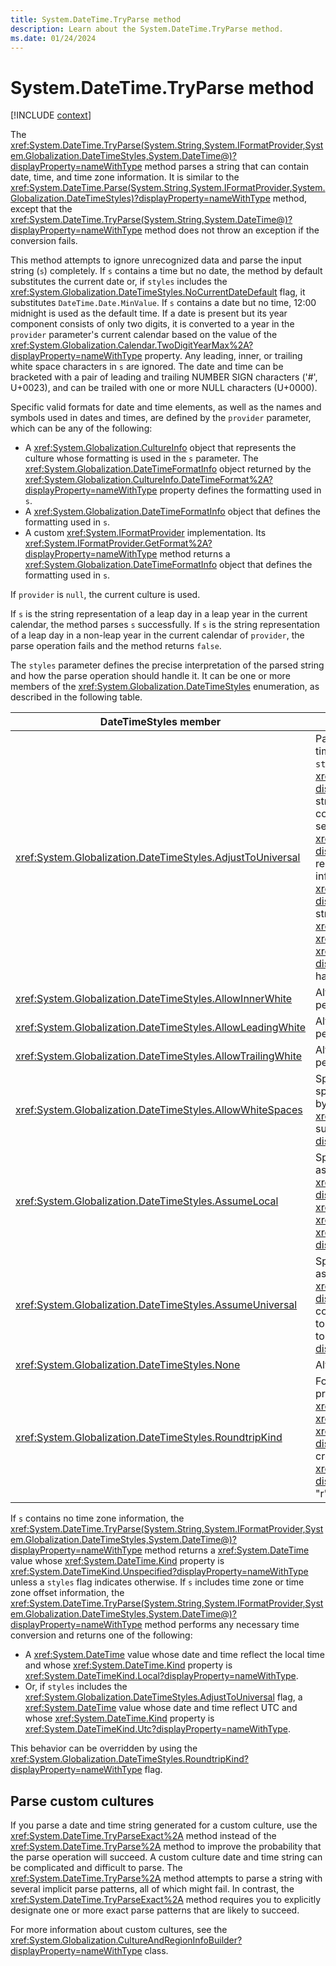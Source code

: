 ```yaml
---
title: System.DateTime.TryParse method
description: Learn about the System.DateTime.TryParse method.
ms.date: 01/24/2024
---
```

# System.DateTime.TryParse method

[!INCLUDE [context](includes/context.md)]

The <xref:System.DateTime.TryParse(System.String,System.IFormatProvider,System.Globalization.DateTimeStyles,System.DateTime@)?displayProperty=nameWithType> method parses a string that can contain date, time, and time zone information. It is similar to the <xref:System.DateTime.Parse(System.String,System.IFormatProvider,System.Globalization.DateTimeStyles)?displayProperty=nameWithType> method, except that the <xref:System.DateTime.TryParse(System.String,System.DateTime@)?displayProperty=nameWithType> method does not throw an exception if the conversion fails.

This method attempts to ignore unrecognized data and parse the input string (`s`) completely. If `s` contains a time but no date, the method by default substitutes the current date or, if `styles` includes the <xref:System.Globalization.DateTimeStyles.NoCurrentDateDefault> flag, it substitutes `DateTime.Date.MinValue`. If `s` contains a date but no time, 12:00 midnight is used as the default time. If a date is present but its year component consists of only two digits, it is converted to a year in the `provider` parameter's current calendar based on the value of the <xref:System.Globalization.Calendar.TwoDigitYearMax%2A?displayProperty=nameWithType> property. Any leading, inner, or trailing white space characters in `s` are ignored. The date and time can be bracketed with a pair of leading and trailing NUMBER SIGN characters ('#', U+0023), and can be trailed with one or more NULL characters (U+0000).

Specific valid formats for date and time elements, as well as the names and symbols used in dates and times, are defined by the `provider` parameter, which can be any of the following:

- A <xref:System.Globalization.CultureInfo> object that represents the culture whose formatting is used in the `s` parameter. The <xref:System.Globalization.DateTimeFormatInfo> object returned by the <xref:System.Globalization.CultureInfo.DateTimeFormat%2A?displayProperty=nameWithType> property defines the formatting used in `s`.
- A <xref:System.Globalization.DateTimeFormatInfo> object that defines the formatting used in `s`.
- A custom <xref:System.IFormatProvider> implementation. Its <xref:System.IFormatProvider.GetFormat%2A?displayProperty=nameWithType> method returns a <xref:System.Globalization.DateTimeFormatInfo> object that defines the formatting used in `s`.

If `provider` is `null`, the current culture is used.

If `s` is the string representation of a leap day in a leap year in the current calendar, the method parses `s` successfully. If `s` is the string representation of a leap day in a non-leap year in the current calendar of `provider`, the parse operation fails and the method returns `false`.

The `styles` parameter defines the precise interpretation of the parsed string and how the parse operation should handle it. It can be one or more members of the <xref:System.Globalization.DateTimeStyles> enumeration, as described in the following table.

|DateTimeStyles member|Description|
|---------------------------|-----------------|
|<xref:System.Globalization.DateTimeStyles.AdjustToUniversal>|Parses `s` and, if necessary, converts it to UTC. If `s` includes a time zone offset, or if `s` contains no time zone information but `styles` includes the <xref:System.Globalization.DateTimeStyles.AssumeLocal?displayProperty=nameWithType> flag, the method parses the string, calls <xref:System.DateTime.ToUniversalTime%2A> to convert the returned <xref:System.DateTime> value to UTC, and sets the <xref:System.DateTime.Kind> property to <xref:System.DateTimeKind.Utc?displayProperty=nameWithType>. If `s` indicates that it represents UTC, or if `s` does not contain time zone information but `styles` includes the <xref:System.Globalization.DateTimeStyles.AssumeUniversal?displayProperty=nameWithType> flag, the method parses the string, performs no time zone conversion on the returned <xref:System.DateTime> value, and sets the <xref:System.DateTime.Kind> property to <xref:System.DateTimeKind.Utc?displayProperty=nameWithType>. In all other cases, the flag has no effect.|
|<xref:System.Globalization.DateTimeStyles.AllowInnerWhite>|Although valid, this value is ignored. Inner white space is permitted in the date and time elements of `s`.|
|<xref:System.Globalization.DateTimeStyles.AllowLeadingWhite>|Although valid, this value is ignored. Leading white space is permitted in the date and time elements of `s`.|
|<xref:System.Globalization.DateTimeStyles.AllowTrailingWhite>|Although valid, this value is ignored. Trailing white space is permitted in the date and time elements of `s`.|
|<xref:System.Globalization.DateTimeStyles.AllowWhiteSpaces>|Specifies that `s` may contain leading, inner, and trailing white spaces. This is the default behavior. It cannot be overridden by supplying a more restrictive <xref:System.Globalization.DateTimeStyles> enumeration value such as <xref:System.Globalization.DateTimeStyles.None?displayProperty=nameWithType>.|
|<xref:System.Globalization.DateTimeStyles.AssumeLocal>|Specifies that if `s` lacks any time zone information, it is assumed to represent a local time. Unless the <xref:System.Globalization.DateTimeStyles.AdjustToUniversal?displayProperty=nameWithType> flag is present, the <xref:System.DateTime.Kind> property of the returned <xref:System.DateTime> value is set to <xref:System.DateTimeKind.Local?displayProperty=nameWithType>.|
|<xref:System.Globalization.DateTimeStyles.AssumeUniversal>|Specifies that if `s` lacks any time zone information, it is assumed to represent UTC. Unless the <xref:System.Globalization.DateTimeStyles.AdjustToUniversal?displayProperty=nameWithType> flag is present, the method converts the returned <xref:System.DateTime> value from UTC to local time and sets its <xref:System.DateTime.Kind> property to <xref:System.DateTimeKind.Local?displayProperty=nameWithType>.|
|<xref:System.Globalization.DateTimeStyles.None>|Although valid, this value is ignored.|
|<xref:System.Globalization.DateTimeStyles.RoundtripKind>|For strings that contain time zone information, tries to prevent the conversion of a date and time string to a <xref:System.DateTime> value with its <xref:System.DateTime.Kind> property set to <xref:System.DateTimeKind.Local?displayProperty=nameWithType>. Typically, such a string is created by calling the <xref:System.DateTime.ToString(System.String)?displayProperty=nameWithType> method using either the "o", "r", or "u" standard format specifiers.|

If `s` contains no time zone information, the <xref:System.DateTime.TryParse(System.String,System.IFormatProvider,System.Globalization.DateTimeStyles,System.DateTime@)?displayProperty=nameWithType> method returns a <xref:System.DateTime> value whose <xref:System.DateTime.Kind> property is <xref:System.DateTimeKind.Unspecified?displayProperty=nameWithType> unless a `styles` flag indicates otherwise. If `s` includes time zone or time zone offset information, the <xref:System.DateTime.TryParse(System.String,System.IFormatProvider,System.Globalization.DateTimeStyles,System.DateTime@)?displayProperty=nameWithType> method performs any necessary time conversion and returns one of the following:

- A <xref:System.DateTime> value whose date and time reflect the local time and whose <xref:System.DateTime.Kind> property is <xref:System.DateTimeKind.Local?displayProperty=nameWithType>.
- Or, if `styles` includes the <xref:System.Globalization.DateTimeStyles.AdjustToUniversal> flag, a <xref:System.DateTime> value whose date and time reflect UTC and whose <xref:System.DateTime.Kind> property is <xref:System.DateTimeKind.Utc?displayProperty=nameWithType>.

This behavior can be overridden by using the <xref:System.Globalization.DateTimeStyles.RoundtripKind?displayProperty=nameWithType> flag.

## Parse custom cultures

If you parse a date and time string generated for a custom culture, use the <xref:System.DateTime.TryParseExact%2A> method instead of the <xref:System.DateTime.TryParse%2A> method to improve the probability that the parse operation will succeed. A custom culture date and time string can be complicated and difficult to parse. The <xref:System.DateTime.TryParse%2A> method attempts to parse a string with several implicit parse patterns, all of which might fail. In contrast, the <xref:System.DateTime.TryParseExact%2A> method  requires you to explicitly designate one or more exact parse patterns that are likely to succeed.

For more information about custom cultures, see the <xref:System.Globalization.CultureAndRegionInfoBuilder?displayProperty=nameWithType> class.
